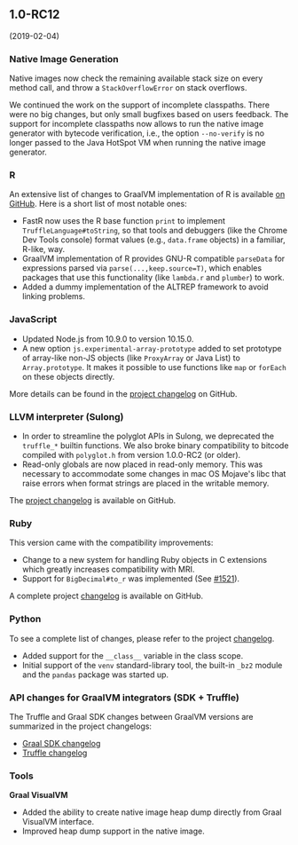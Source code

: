 ## 1.0-RC12
(2019-02-04)

### Native Image Generation
Native images now check the remaining available stack size on every method call,
and throw a `StackOverflowError` on stack overflows.

We continued the work on the support of incomplete classpaths. There were no big changes,
but only small bugfixes based on users feedback. The support for incomplete classpaths
now allows to run the native image generator with bytecode verification,
i.e., the option `--no-verify` is no longer passed to the Java HotSpot VM
when running the native image generator.

### R
An extensive list of changes to GraalVM implementation of R is available [on GitHub](https://github.com/oracle/fastr/blob/master/CHANGELOG.md#10-rc-12). Here is a short list of most notable ones:

* FastR now uses the R base function `print` to implement `TruffleLanguage#toString`, so that tools and debuggers (like the Chrome Dev Tools console) format values (e.g., `data.frame` objects) in a familiar, R-like, way.
* GraalVM implementation of R provides GNU-R compatible `parseData` for expressions parsed via `parse(...,keep.source=T)`, which enables packages that use this functionality (like `lambda.r` and `plumber`) to work.
* Added a dummy implementation of the ALTREP framework to avoid linking problems.

### JavaScript
* Updated Node.js from 10.9.0 to version 10.15.0.
* A new option `js.experimental-array-prototype` added to set prototype of array-like non-JS objects (like `ProxyArray` or Java List) to `Array.prototype`. It makes it possible to use functions like `map` or `forEach` on these objects directly.

More details can be found in the [project changelog](https://github.com/graalvm/graaljs/blob/master/CHANGELOG.md#version-100-rc12) on GitHub.

### LLVM interpreter (Sulong)
* In order to streamline the polyglot APIs in Sulong, we deprecated the `truffle_*` builtin functions. We also broke binary compatibility to bitcode compiled with `polyglot.h` from version 1.0.0-RC2 (or older).
* Read-only globals are now placed in read-only memory. This was necessary to accommodate some changes in mac OS Mojave's libc that raise errors when format strings are placed in the writable memory.

The [project changelog](https://github.com/oracle/graal/blob/master/sulong/CHANGELOG.md#version-100-rc12) is available on GitHub.

### Ruby
This version came with the compatibility improvements:

* Change to a new system for handling Ruby objects in C extensions which greatly increases compatibility with MRI.
* Support for `BigDecimal#to_r` was implemented (See [#1521](https://github.com/oracle/truffleruby/issues/1521)).

A complete project [changelog](https://github.com/oracle/truffleruby/blob/master/CHANGELOG.md#10-rc-12) is available on GitHub.

### Python
To see a complete list of changes, please refer to the project [changelog](https://github.com/graalvm/graalpython/blob/master/CHANGELOG.md#version-100-rc12).

* Added support for the `__class__` variable in the class scope.
* Initial support of the `venv` standard-library tool, the built-in `_bz2` module and the `pandas` package was started up.

### API changes for GraalVM integrators (SDK + Truffle)
The Truffle and Graal SDK changes between GraalVM versions are summarized in the project changelogs:

- [Graal SDK changelog](https://github.com/oracle/graal/blob/master/sdk/CHANGELOG.md#graal-sdk-changelog)
- [Truffle changelog](https://github.com/oracle/graal/blob/master/truffle/CHANGELOG.md#version-100-rc12)

### Tools
**Graal VisualVM**

* Added the ability to create native image heap dump directly from Graal VisualVM interface.
* Improved heap dump support in the native image.

